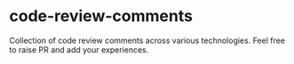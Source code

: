 # code-review-comments
Collection of code review comments across various technologies. Feel free to raise PR and add your experiences.
